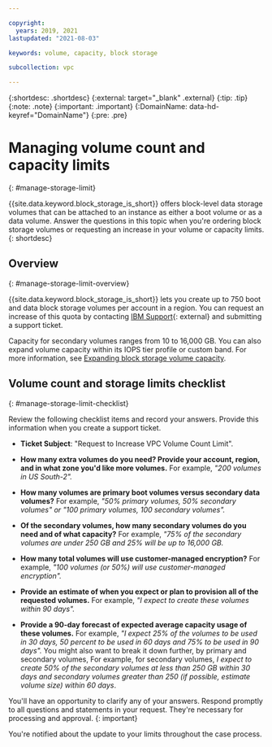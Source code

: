 ```yaml
---

copyright:
  years: 2019, 2021
lastupdated: "2021-08-03"

keywords: volume, capacity, block storage

subcollection: vpc

---
```


{:shortdesc: .shortdesc}
{:external: target="_blank" .external}
{:tip: .tip}
{:note: .note}
{:important: .important}
{:DomainName: data-hd-keyref="DomainName"}
{:pre: .pre}

# Managing volume count and capacity limits
{: #manage-storage-limit}

{{site.data.keyword.block_storage_is_short}} offers block-level data storage volumes that can be attached to an instance as either a boot volume or as a data volume. Answer the questions in this topic when you're ordering block storage volumes or requesting an increase in your volume or capacity limits.
{: shortdesc}

## Overview
{: #manage-storage-limit-overview}

{{site.data.keyword.block_storage_is_short}} lets you create up to 750 boot and data block storage volumes per account in a region. You can request an increase of this quota by contacting [IBM Support](https://{DomainName}/unifiedsupport/cases/add){: external} and submitting a support ticket.

Capacity for secondary volumes ranges from 10 to 16,000 GB. You can also expand volume capacity within its IOPS tier profile or custom band. For more information, see [Expanding block storage volume capacity](/docs/vpc?topic=vpc-expanding-block-storage-volumes).

## Volume count and storage limits checklist
{: #manage-storage-limit-checklist}

Review the following checklist items and record your answers. Provide this information when you create a support ticket.

- **Ticket Subject**: "Request to Increase VPC Volume Count Limit".

- **How many extra volumes do you need? Provide your account, region, and in what zone you'd like more volumes.**
    For example, *"200 volumes in US South-2".*

- **How many volumes are primary boot volumes versus secondary data volumes?**
    For example, *"50% primary volumes, 50% secondary volumes" or "100 primary volumes, 100 secondary volumes".*

- **Of the secondary volumes, how many secondary volumes do you need and of what capacity?**
    For example, *"75% of the secondary volumes are under 250 GB and 25% will be up to 16,000 GB.*

- **How many total volumes will use customer-managed encryption?**
    For example, *"100 volumes (or 50%) will use customer-managed encryption".*

- **Provide an estimate of when you expect or plan to provision all of the requested volumes.**
    For example, *"I expect to create these volumes within 90 days".*

- **Provide a 90-day forecast of expected average capacity usage of these volumes.**
    For example, *"I expect 25% of the volumes to be used in 30 days, 50 percent to be used in 60 days and 75% to be used in 90 days".* You might also want to break it down further, by primary and secondary volumes, For example, for secondary volumes, *I expect to create 50% of the secondary volumes at less than 250 GB within 30 days and secondary volumes greater than 250 (if possible, estimate volume size) within 60 days*.

You'll have an opportunity to clarify any of your answers. Respond promptly to all questions and statements in your request. They're necessary for processing and approval.
{: important}

You're notified about the update to your limits throughout the case process.
